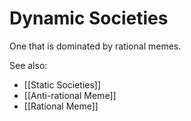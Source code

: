 # Dynamic Societies 

One that is dominated by rational memes.

See also: 
- [[Static Societies]]
- [[Anti-rational Meme]]
- [[Rational Meme]]
